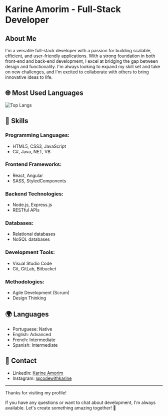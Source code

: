 # Karine Amorim - Full-Stack Developer

## About Me
I'm a versatile full-stack developer with a passion for building scalable, efficient, and user-friendly applications. With a strong foundation in both front-end and back-end development, I excel at bridging the gap between design and functionality. I'm always looking to expand my skill set and take on new challenges, and I'm excited to collaborate with others to bring innovative ideas to life.

## 🌐 Most Used Languages
![Top Langs](https://github-readme-stats.vercel.app/api/top-langs/?username=kahmori&layout=compact&theme=default)

## 🚀 Skills

### Programming Languages:
- HTML5, CSS3, JavaScript
- C#, Java,.NET, VB

### Frontend Frameworks:
- React, Angular
- SASS, StyledComponents

### Backend Technologies:
- Node.js, Express.js
- RESTful APIs

### Databases:
- Relational databases
- NoSQL databases

### Development Tools:
- Visual Studio Code
- Git, GitLab, Bitbucket

### Methodologies:
- Agile Development (Scrum)
- Design Thinking

## 🌍 Languages
- Portuguese: Native
- English: Advanced
- French: Intermediate
- Spanish: Intermediate

## 📱 Contact
- LinkedIn: [Karine Amorim](https://www.linkedin.com/in/karine-amorimbr/)
- Instagram: [@codewithkarine](https://www.instagram.com/codewithkarine)

---

Thanks for visiting my profile!

If you have any questions or want to chat about development, I'm always available. Let's create something amazing together! 🚀
